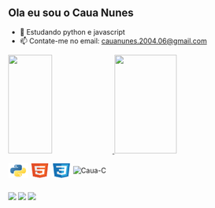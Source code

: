 ## Ola eu sou o Caua Nunes 

- 🌱 Estudando python e javascript
- 📫 Contate-me no email: cauanunes.2004.06@gmail.com
  
<a href="https://github.com/Cauanls/github-readme-stats">
  <img height=200 width="42% align="center" src="https://github-readme-stats.vercel.app/api?username=Cauanls&theme=dracula" />
</a>
<a href="https://github.com/Cauanls/convoychat">
  <img height=200 width="50% align="center" src="https://github-readme-stats.vercel.app/api/top-langs?username=Cauanls&layout=compact&langs_count=8&card_width=320&theme=dracula" />
</a>
<div style="display: inline_block"><br>
  <img align="center" alt="Caua-Python" height="30" width="40" src="https://raw.githubusercontent.com/devicons/devicon/master/icons/python/python-original.svg">
  <img align="center" alt="Caua-HTML" height="30" width="40" src="https://raw.githubusercontent.com/devicons/devicon/master/icons/html5/html5-original.svg">
  <img align="center" alt="Caua-CSS" height="30" width="40" src="https://raw.githubusercontent.com/devicons/devicon/master/icons/css3/css3-original.svg">  
  <img align="center" alt="Caua-C" height="30" width="40" src="https://cdn.jsdelivr.net/gh/devicons/devicon/icons/c/c-original.svg" />
</div>

##
<div> 
  <a href="https://instagram.com/cauanls_" target="_blank"><img src="https://img.shields.io/badge/-Instagram-%23E4405F?style=for-the-badge&logo=instagram&logoColor=white" target="_blank"></a>
  <a href="cauanunes.200406@gmail.com"><img src="https://img.shields.io/badge/-Gmail-%23333?style=for-the-badge&logo=gmail&logoColor=white" target="_blank"></a>
  <a href="www.linkedin.com/in/cauã-nunes-b9a6a5271" target="_blank"><img src="https://img.shields.io/badge/-LinkedIn-%230077B5?style=for-the-badge&logo=linkedin&logoColor=white" target="_blank"></a> 
</div>


